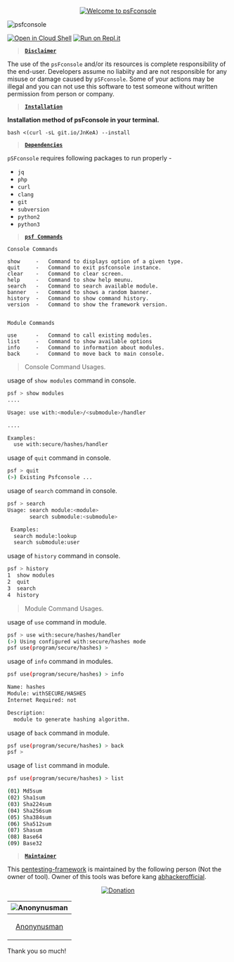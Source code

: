 <p align="center">
<a href="#"><img title="Welcome to psFconsole" src="https://user-images.githubusercontent.com/63346676/114345764-ef20fb00-9b7f-11eb-80a9-87db5953f5ea.png"></a>
</p>

![psfconsole](https://user-images.githubusercontent.com/63346676/119809462-c6bc4880-bf02-11eb-9756-0384878ead84.jpeg)

[![Open in Cloud Shell](https://user-images.githubusercontent.com/27065646/92304704-8d146d80-ef80-11ea-8c29-0deaabb1c702.png)](https://console.cloud.google.com/cloudshell/open?git_repo=https://github.com/Anonynusman/psFconsole&tutorial=README.md) [![Run on Repl.it](https://user-images.githubusercontent.com/27065646/92304596-bf719b00-ef7f-11ea-987f-2c1f3c323088.png)](https://repl.it/github/Anonynusman/psFconsole)

> **[`Disclaimer`](#)**

The use of the `psFconsole` and/or its resources is complete responsibility of the end-user. Developers assume no liabiity and are not responsible for any misuse or damage caused by `pSFconsole`. Some of your actions may be illegal and you can not use this software to test someone without written permission from person or company.

> **[`Installation`](#)**

**Installation method of psFconsole in your terminal.**

```bash <(curl -sL git.io/JnKeA) --install```

> **[`Dependencies`](#)**

`pSFconsole` requires following packages to run properly - 
- `jq`
- `php`
- `curl`
- `clang`
- `git`
- `subversion`
- `python2`
- `python3`

> **[`psf Commands`](#)**

  ```
Console Commands

show     -   Command to displays option of a given type.
quit     -   Command to exit psfconsole instance.
clear    -   Command to clear screen.
help     -   Command to show help meunu.
search   -   Command to search available module.
banner   -   Command to shows a random banner.
history  -   Command to show command history.
version  -   Command to show the framework version.


Module Commands

use      -   Command to call existing modules.
list     -   Command to show available options
info     -   Command to information about modules.
back     -   Command to move back to main console.
  ```

> Console Command Usages.

usage of `show modules` command in console.

```bash
psf > show modules
....

Usage: use with:<module>/<submodule>/handler

....

Examples:
  use with:secure/hashes/handler
```

usage of `quit` command in console.
```bash
psf > quit
(>) Existing Psfconsole ...
```

usage of `search` command in console.
```bash
psf > search
Usage: search module:<module>
       search submodule:<submodule>

 Examples:
  search module:lookup
  search submodule:user
```

usage of `history` command in console.
```bash
psf > history
1  show modules
2  quit
3  search
4  history
```

> Module Command Usages.

usage of `use` command in module.
```bash
psf > use with:secure/hashes/handler
(>) Using configured with:secure/hashes mode
psf use(program/secure/hashes) >
```

usage of `info` command in modules.
```bash
psf use(program/secure/hashes) > info

Name: hashes
Module: withSECURE/HASHES
Internet Required: not

Description:
  module to generate hashing algorithm.
```

usage of `back` command in module.

```bash
psf use(program/secure/hashes) > back
psf >
```

usage of `list` command in module.
```bash
psf use(program/secure/hashes) > list

(01) Md5sum
(02) Sha1sum
(03) Sha224sum
(04) Sha256sum
(05) Sha384sum
(06) Sha512sum
(07) Shasum
(08) Base64
(09) Base32
```

> **[`Maintainer`](#)**

This [pentesting-framework](https://github.com/Anonynusman/pSFconsole) is maintained by the following person (Not the owner of tool).
Owner of this tools was before kang [abhackerofficial](https://github.com/abhackerofficial/pentesting-framework).

<p align="center">
<a href="https://paypal.me/OsmankAccra?locale.x=en_US"><img title="Donation" src="https://user-images.githubusercontent.com/74892618/104415238-a618d500-5597-11eb-82a4-46b7c1913e2c.png"></a>
</p>

| ![Anonynusman](https://user-images.githubusercontent.com/85432917/122674138-5338ee80-d1c3-11eb-9970-d83742d088f5.jpg) |
| ----------------------------------------------------------------------------------------------------- |
| <p align="center"> [Anonynusman](https://github.com/Anonynusman)                                                   |</p>


  

Thank you so much!
